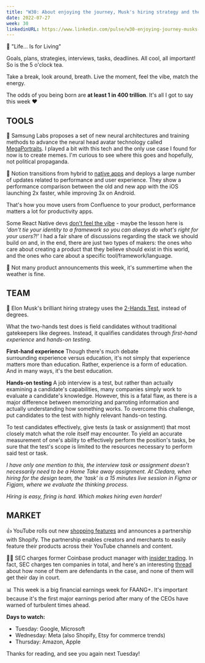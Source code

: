 ```yaml
---
title: "W30: About enjoying the journey, Musk's hiring strategy and the 1st important earnings period"
date: 2022-07-27
week: 30
linkedinURL: https://www.linkedin.com/pulse/w30-enjoying-journey-musks-hiring-strategy-1st-period-raz-tirboaca
---
```


💬 "Life... Is for Living"

Goals, plans, strategies, interviews, tasks, deadlines. All cool, all important! So is the 5 o'clock tea. 

Take a break, look around, breath. Live the moment, feel the vibe, match the energy. 

The odds of you being born are **at least 1 in 400 trillion**. It's all I got to say this week ❤️

## TOOLS

🤔 Samsung Labs proposes a set of new neural architectures and training methods to advance the neural head avatar technology called [MegaPortraits](https://samsunglabs.github.io/MegaPortraits/). I played a bit with this tech and the only use case I found for now is to create memes. I'm curious to see where this goes and hopefully, not political propaganda.

📱 Notion transitions from hybrid to [native apps](https://www.notion.so/releases/2022-07-20) and deploys a large number of updates related to performance and user experience. They show a performance comparison between the old and new app with the iOS launching 2x faster, while improving 3x on Android. 

That's how you move users from Confluence to your product, performance matters a lot for productivity apps. 

Some React Native devs [don't feel the vibe](https://twitter.com/ashfurrow/status/1551607951428820993) - maybe the lesson here is *'don't tie your identity to a framework so you can always do what's right for your users?!'* I had a fair share of discussions regarding the stack we should build on and, in the end, there are just two types of makers: the ones who care about creating a product that they believe should exist in this world, and the ones who care about a specific tool/framework/language.

🍹 Not many product announcements this week, it's summertime when the weather is fine.

## TEAM

🤲 Elon Musk's brilliant hiring strategy uses the [2-Hands Test](https://www.inc.com/kelly-main/elon-musks-brilliant-hiring-strategy-uses-2-hands-test-instead-of-degrees.html), instead of degrees.

What the two-hands test does is field candidates without traditional gatekeepers like degrees. Instead, it qualifies candidates through *first-hand experience* and *hands-on testing*. 

**First-hand experience**
Though there's much debate surrounding experience versus education, it's not simply that experience matters more than education. Rather, experience is a form of education. And in many ways, it's the best education.

**Hands-on testing**
A job interview is a test, but rather than actually examining a candidate's capabilities, many companies simply work to evaluate a candidate's knowledge. However, this is a fatal flaw, as there is a major difference between memorizing and parroting information and actually understanding how something works. To overcome this challenge, put candidates to the test with highly relevant hands-on testing.

To test candidates effectively, give tests (a task or assignment) that most closely match what the role itself may encounter. To yield an accurate measurement of one's ability to effectively perform the position's tasks, be sure that the test's scope is limited to the resources necessary to perform said test or task.

*I have only one mention to this, the interview task or assignment doesn't necessarily need to be a Home Take away assignment. At Cledara, when hiring for the design team, the 'task' is a 15 minutes live session in Figma or Figjam, where we evaluate the thinking process.*

*Hiring is easy, firing is hard. Which makes hiring even harder!*

## MARKET

👍 YouTube rolls out new [shopping features](https://techcrunch.com/2022/07/19/youtube-new-shopping-features-partnership-shopify/) and announces a partnership with Shopify. The partnership enables creators and merchants to easily feature their products across their YouTube channels and content.

👮‍♀️ SEC charges former Coinbase product manager with [insider trading](https://blockworks.co/sec-charges-former-coinbase-product-manager-with-insider-trading/). In fact, SEC charges ten companies in total, and here's an interesting [thread](https://twitter.com/jchervinsky/status/1550515627961589762) about how none of them are defendants in the case, and none of them will get their day in court.

📊 This week is a big financial earnings week for FAANG+. It's important because it's the first major earnings period after many of the CEOs have warned of turbulent times ahead. 
  
**Days to watch:**  
  
- Tuesday: Google, Microsoft  
- Wednesday: Meta (also Shopify, Etsy for commerce trends)  
- Thursday: Amazon, Apple

Thanks for reading, and see you again next Tuesday!



